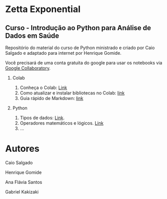 # Zetta Exponential
## Curso - Introdução ao Python para Análise de Dados em Saúde

Repositório do material do curso de Python ministrado e criado por Caio Salgado e adaptado para internet por Henrique Gomide.

Você precisará de uma conta gratuita do google para usar os notebooks via [Google Collaboratory](https://colab.research.google.com).

1. Colab
    1. Conheça o Colab: [Link](https://github.com/zetta-health/exp-curso-python-saude/blob/master/Curso_Python_para_Gestão_de_Saúde_01_Visão_geral_sobre_o_Colab_do_Google.ipynb)    
    2. Como atualizar e instalar bibliotecas no Colab: [link](https://github.com/zetta-health/exp-curso-python-saude/blob/master/Curso_Python_para_Gest%C3%A3o_de_Sa%C3%BAde_01_Vis%C3%A3o_geral_sobre_o_Colab_do_Google_Bibliotecas.ipynb)
    3. Guia rápido de Markdown: [link](https://github.com/zetta-health/exp-curso-python-saude/blob/master/Curso_Python_para_Gest%C3%A3o_de_Sa%C3%BAde_01_Vis%C3%A3o_geral_sobre_o_Colab_do_Google_Markdown.ipynb)

2. Python
    1. Tipos de dados: [Link](https://github.com/zetta-health/exp-curso-python-saude/blob/master/Curso_Python_para_Gestão_de_Saúde_02_python_tipos_de_dados.ipynb).
    2. Operadores matemáticos e lógicos. [Link](https://github.com/zetta-health/exp-curso-python-saude/blob/master/Curso_Python_para__Gest%C3%A3o_de_Sa%C3%BAde_02_python_tipos_de_operadores.ipynb)
    3. ...

# Autores

Caio Salgado <!-- inserir linkdn -->

Henrique Gomide <!-- inserir linkdn -->

Ana Flávia Santos <!-- inserir linkdn -->

Gabriel Kakizaki <!-- inserir linkdn -->
